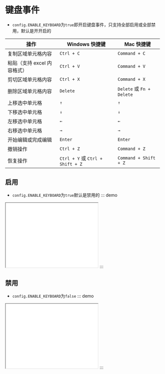 # 键盘事件

- `config.ENABLE_KEYBOARD`为`true`即开启键盘事件，只支持全部启用或全部禁用，默认是开开启的

| 操作                          | Windows 快捷键       | Mac 快捷键           |
| ----------------------------- | -------------------- | -------------------- |
| 复制区域单元格内容            | `Ctrl + C`           | `Command + C`        |
| 粘贴（支持 excel 内容格式）    | `Ctrl + V`           | `Command + V`        |
| 剪切区域单元格内容            | `Ctrl + X`           | `Command + X`        |
| 删除区域单元格内容            | `Delete`             | `Delete` 或 `Fn + Delete` |
| 上移选中单元格                 | `↑`                  | `↑`                  |
| 下移选中单元格                 | `↓`                  | `↓`                  |
| 左移选中单元格                 | `←`                  | `←`                  |
| 右移选中单元格                 | `→`                  | `→`                  |
| 开始编辑或完成编辑            | `Enter`              | `Enter`              |
| 撤销操作                      | `Ctrl + Z`           | `Command + Z`        |
| 恢复操作                      | `Ctrl + Y` 或 `Ctrl + Shift + Z` | `Command + Shift + Z` |
## 启用

- `config.ENABLE_KEYBOARD`为`true`默认是禁用的
::: demo
<iframe src="/keyboard/enable.html" style="min-height:210px"></iframe>
:::

## 禁用

- `config.ENABLE_KEYBOARD`为`false`
::: demo
<iframe src="/keyboard/disabled.html" style="min-height:210px"></iframe>
:::

